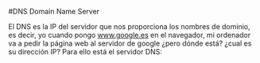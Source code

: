 #DNS Domain Name Server

El DNS es la IP del servidor que nos proporciona los nombres de dominio, es decir, yo cuando pongo www.google.es en el navegador, mi ordenador va a pedir la página web al servidor de google ¿pero dónde está? ¿cual es su dirección IP? Para ello está el servidor DNS:
